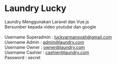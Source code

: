 # Laundry Lucky <br>
Laundry Menggunakan Laravel dan Vue.js <br>
Bersumber kepada video youtube dan google <br><br>
Username Superadmin : luckyarmansyah@gmail.com<br>
Username Admin : admin@laundry.com<br>
Username Owner : owner@laundry.com<br>
Username Cashier : cashier@laundry.com<br>
Password : secret


